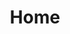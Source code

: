 ---
# Feel free to add content and custom Front Matter to this file.
# To modify the layout, see https://jekyllrb.com/docs/themes/#overriding-theme-defaults


#bundle exec jekyll serve



layout: home
title: Home
permalink: /
---
